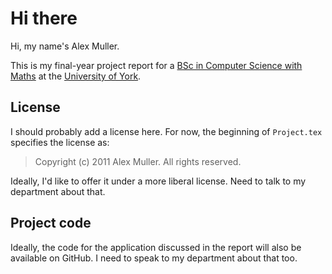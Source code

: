 # Hi there #

Hi, my name's Alex Muller.

This is my final-year project report for a [BSc in Computer Science with
Maths](http://www.cs.york.ac.uk/undergraduate/ug-courses/cs-maths/) at the
[University of York](https://www.york.ac.uk/).

## License ##

I should probably add a license here. For now, the beginning of `Project.tex`
specifies the license as:

> Copyright (c) 2011 Alex Muller. All rights reserved.

Ideally, I'd like to offer it under a more liberal license. Need to talk to my
department about that.

## Project code ##

Ideally, the code for the application discussed in the report will also be
available on GitHub. I need to speak to my department about that too.
